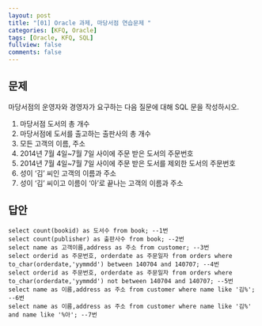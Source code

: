 ```yaml
---
layout: post
title: "[01] Oracle 과제, 마당서점 연습문제 "
categories: [KFQ, Oracle]
tags: [Oracle, KFQ, SQL]
fullview: false
comments: false
---
```


## 문제
마당서점의 운영자와 경영자가 요구하는 다음 질문에 대해 SQL 문을 작성하시오.
1. 마당서점 도서의 총 개수
2. 마당서점에 도서를 출고하는 출판사의 총 개수
3. 모든 고객의 이름, 주소
4. 2014년 7월 4일~7월 7일 사이에 주문 받은 도서의 주문번호
5. 2014년 7월 4일~7월 7일 사이에 주문 받은 도서를 제외한 도서의 주문번호
6. 성이 ‘김’ 씨인 고객의 이름과 주소
7. 성이 ‘김’ 씨이고 이름이 ‘아’로 끝나는 고객의 이름과 주소

## 답안
```
select count(bookid) as 도서수 from book; --1번
select count(publisher) as 출판사수 from book; --2번
select name as 고객이름,address as 주소 from customer; --3번
select orderid as 주문번호, orderdate as 주문일자 from orders where to_char(orderdate,'yymmdd') between 140704 and 140707; --4번
select orderid as 주문번호, orderdate as 주문일자 from orders where to_char(orderdate,'yymmdd') not between 140704 and 140707; --5번
select name as 이름,address as 주소 from customer where name like '김%'; --6번
select name as 이름,address as 주소 from customer where name like '김%' and name like '%아'; --7번
```